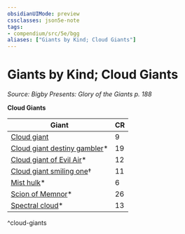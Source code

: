 ```yaml
---
obsidianUIMode: preview
cssclasses: json5e-note
tags:
- compendium/src/5e/bgg
aliases: ["Giants by Kind; Cloud Giants"]
---
```

# Giants by Kind; Cloud Giants
*Source: Bigby Presents: Glory of the Giants p. 188* 

**Cloud Giants**

| Giant | CR |
|-------|----|
| [Cloud giant](/3-Mechanics/CLI/bestiary/giant/cloud-giant.md) | 9 |
| [Cloud giant destiny gambler](/3-Mechanics/CLI/bestiary/giant/cloud-giant-destiny-gambler-bgg.md)* | 19 |
| [Cloud giant of Evil Air](/3-Mechanics/CLI/bestiary/giant/cloud-giant-of-evil-air-bgg.md)* | 12 |
| [Cloud giant smiling one](/3-Mechanics/CLI/bestiary/giant/cloud-giant-smiling-one-mpmm.md)† | 11 |
| [Mist hulk](/3-Mechanics/CLI/bestiary/elemental/mist-hulk-bgg.md)* | 6 |
| [Scion of Memnor](/3-Mechanics/CLI/bestiary/giant/scion-of-memnor-bgg.md)* | 26 |
| [Spectral cloud](/3-Mechanics/CLI/bestiary/undead/spectral-cloud-bgg.md)* | 13 |
^cloud-giants